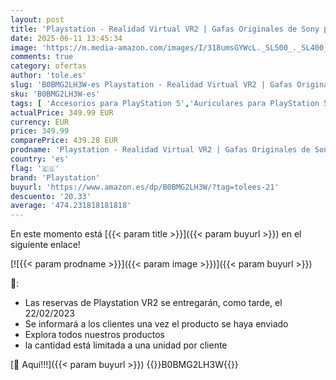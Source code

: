 ```yaml
---
layout: post
title: 'Playstation - Realidad Virtual VR2 | Gafas Originales de Sony para PS5 con Imágenes HDR en 4K. Incluye Casco VR2 y Mandos VR2 Sense'
date: 2025-06-11 13:45:34
image: 'https://m.media-amazon.com/images/I/318umsGYWcL._SL500_._SL400_.jpg'
comments: true
category: ofertas
author: 'tole.es'
slug: 'B0BMG2LH3W-es Playstation - Realidad Virtual VR2 | Gafas Originales de...'
sku: 'B0BMG2LH3W-es'
tags: [ 'Accesorios para PlayStation 5','Auriculares para PlayStation 5','Hardware y juegos para PlayStation 5','Videojuegos','playstation','ps5','🇪🇸', ]
actualPrice: 349.99 EUR
currency: EUR
price: 349.99
comparePrice: 439.28 EUR
prodname: 'Playstation - Realidad Virtual VR2 | Gafas Originales de Sony para PS5 con Imágenes HDR en 4K. Incluye Casco VR2 y Mandos VR2 Sense'
country: 'es'
flag: '🇪🇸'
brand: 'Playstation'
buyurl: 'https://www.amazon.es/dp/B0BMG2LH3W/?tag=tolees-21'
descuento: '20.33'
average: '474.231818181818'
---
```


En este momento está [{{< param title >}}]({{< param buyurl >}}) en el siguiente enlace!

[![{{< param prodname >}}]({{< param image >}})]({{< param buyurl >}})

🔎:

- Las reservas de Playstation VR2 se entregarán, como tarde, el 22/02/2023
- Se informará a los clientes una vez el producto se haya enviado
- Explora todos nuestros productos
- la cantidad está limitada a una unidad por cliente

[🛒 Aquí!!!]({{< param buyurl >}})
{{<world>}}B0BMG2LH3W{{</world>}}
